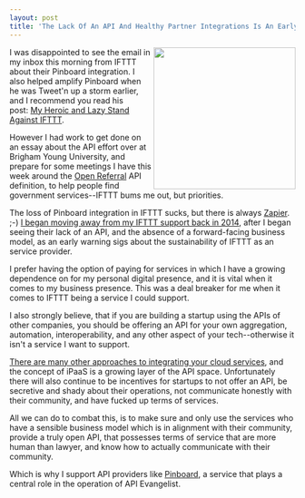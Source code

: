 ```yaml
---
layout: post
title: 'The Lack Of An API And Healthy Partner Integrations Is An Early Warning System For Service Providers'
---
```

<p><img src="https://s3.amazonaws.com/kinlane-productions/bw-icons/bw-hazard.png" alt="" width="250" align="right" /></p>
<p>I was disappointed to see the email in my inbox this morning from IFTTT about their Pinboard integration. I also helped amplify Pinboard when he was Tweet'n up a storm earlier, and I recommend you read his post:&nbsp;<a href="https://pinboard.in/tos/">My Heroic and Lazy Stand Against IFTTT</a>.</p>
<p>However I had work to get done on an essay about the API effort over at Brigham Young University, and prepare for some meetings I have this week around the <a href="https://openreferral.org/">Open Referral</a> API definition, to help people find government services--IFTTT bums me out, but priorities.</p>
<p>The loss of Pinboard integration in IFTTT sucks, but there is always <a href="http://zapier.com">Zapier</a>. ;-)&nbsp;<a href="http://apievangelist.com/2014/08/20/why-i-am-continuing-to-integrate-zapier-in-my-business-workflow/">I began moving away from my IFTTT support back in 2014</a>, after I began seeing their lack of an API, and the absence of a forward-facing business model, as an early warning sigs about the sustainability of IFTTT as an service provider.</p>
<p>I prefer having the option of paying for services in which I have a growing dependence on for my personal digital presence, and it is vital when it comes to my business presence. This was a deal breaker for me when it comes to IFTTT being a service I could support.</p>
<p>I also strongly believe, that if you are building a startup using the APIs of other companies, you should be offering an API for your own aggregation, automation, interoperability, and any other aspect of your tech--otherwise it isn't a service I want to support.&nbsp;</p>
<p><a href="http://reciprocity.apievangelist.com/organizations/">There are many other approaches to integrating your cloud services</a>, and the concept of iPaaS is a growing layer of the API space. Unfortunately there will also continue to be incentives for startups to not offer an API, be secretive and shady about their operations, not communicate honestly with their community, and have fucked up terms of services.&nbsp;</p>
<p>All we can do to combat this, is to make sure and only use the services who have a sensible business model which is in alignment with their community, provide a truly open API, that possesses terms of service that are more human than lawyer, and know how to actually communicate with their community.&nbsp;</p>
<p>Which is why I support API providers like <a href="https://pinboard.in">Pinboard</a>, a service that&nbsp;plays a central role in the operation of API Evangelist.&nbsp;</p>